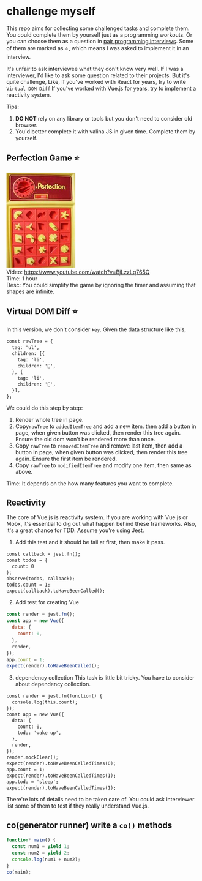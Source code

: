 # challenge myself

This repo aims for collecting some challenged tasks and complete them.
You could complete them by yourself just as a programming workouts.  Or you can choose them as a question in [pair programming interviews](https://medium.freecodecamp.org/things-ive-learned-from-pair-programming-interviews-35a4db7d7443).
Some of them are marked as ⭐, which means I was asked to implement it in an interview.

It's unfair to ask interviewee what they don't know very well. If I was a interviewer, I'd like to ask some question related to their projects. But it's quite challenge,
Like, If you've worked with React for years,  try to write `Virtual DOM Diff`
If you've worked with Vue.js for years,  try to implement a reactivity system.

Tips:
1. **DO NOT** rely on any library or tools but you don't need to consider old browser.
2. You'd better complete it with valina JS in given time.  Complete them by yourself.
 

## Perfection Game ⭐️   
![Perfection Game](./perfection-game/shortcut.jpg)  
Video: https://www.youtube.com/watch?v=BjLzzLq765Q   
Time: 1 hour   
Desc: You could simplify the game by ignoring the timer and assuming that shapes are infinite. 

## Virtual DOM Diff ⭐
In this version, we don't consider `key`. Given the data structure like this, 
```
const rawTree = {
  tag: 'ul',
  children: [{
    tag: 'li',
    children: '🍎',
  }, {
    tag: 'li',
    children: '🍇',
  }],
};
```
We could do this step by step:
1. Render whole tree in page.
2. Copy`rawTree` to `addedItemTree` and add a new item. then add a button in page, 
when given button was clicked, then render this tree again. Ensure the old dom won't be rendered more than once.
3. Copy `rawTree` to `removedItemTree` and remove last item, then add a button in page,
when given button was clicked, then render this tree again. Ensure the first item be rendered.
4. Copy `rawTree` to `modifiedItemTree` and modify one item, then same as above.

Time: It depends on the how many features you want to complete.  

## Reactivity
The core of Vue.js is reactivity system. If you are working with Vue.js or Mobx, it's essential to dig out what happen behind these frameworks.
Also, it's a great chance for TDD.  Assume you're using Jest.

1. Add this test and it should be fail at first, then make it pass. 
```
const callback = jest.fn();
const todos = {
  count: 0
};
observe(todos, callback);
todos.count = 1;
expect(callback).toHaveBeenCalled();
```  

2.  Add test for creating Vue

```js
const render = jest.fn();
const app = new Vue({
  data: {
    count: 0,
  },
  render,
});
app.count = 1;
expect(render).toHaveBeenCalled();
```

3. dependency collection 
This task is little bit tricky. You have to consider about dependency collection.
```
const render = jest.fn(function() {
  console.log(this.count);
});
const app = new Vue({
  data: {
    count: 0,
    todo: 'wake up',
  },
  render,
});
render.mockClear();
expect(render).toHaveBeenCalledTimes(0);
app.count = 1;
expect(render).toHaveBeenCalledTimes(1);
app.todo = 'sleep';
expect(render).toHaveBeenCalledTimes(1);
```

There're lots of details need to be taken care of. You could ask interviewer list some of them to test if they really understand Vue.js.

## co(generator runner) write a `co()` methods
```js
function* main() {
  const num1 = yield 1;
  const num2 = yield 2;
  console.log(num1 + num2);
}
co(main);
```

